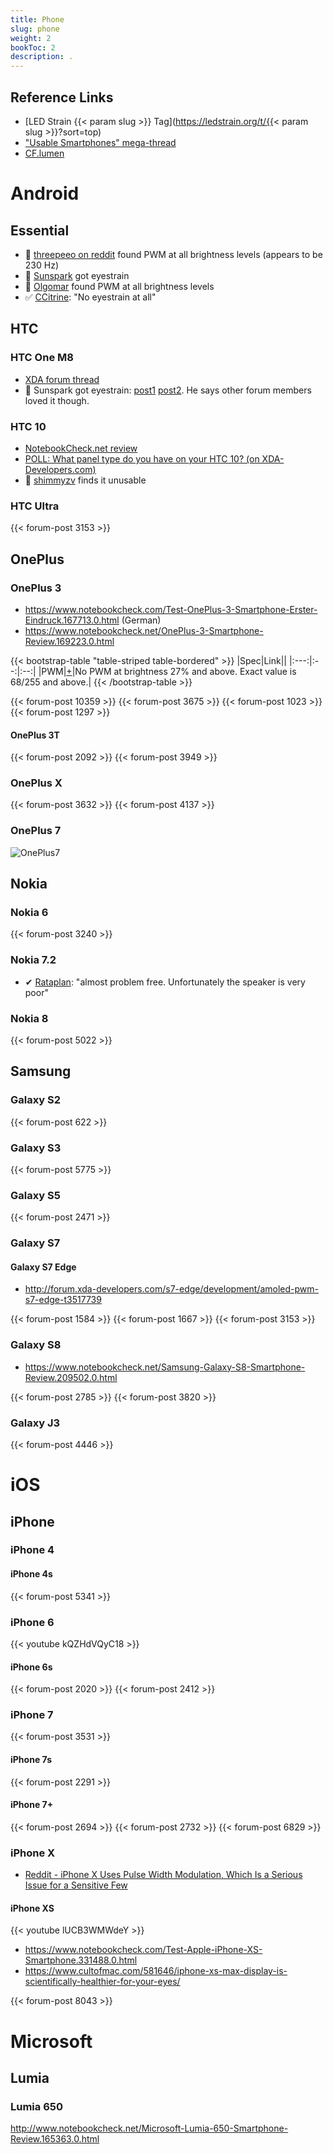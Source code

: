 ```yaml
---
title: Phone
slug: phone
weight: 2
bookToc: 2
description: .
---
```

## Reference Links

* [LED Strain {{< param slug >}} Tag](https://ledstrain.org/t/{{< param slug >}}?sort=top)
* ["Usable Smartphones" mega-thread](https://ledstrain.org/d/21-usable-smartphones)
* [CF.lumen](https://ledstrain.org/d/21-usable-smartphones/277)

# Android

## Essential

* 🛑 [threepeeo on reddit](https://www.reddit.com/r/essential/comments/96v6ft/essential_phone_screen_flicker/) found PWM at all brightness levels (appears to be 230 Hz)
* 🛑 [Sunspark](https://ledstrain.org/d/21-usable-smartphones/675) got eyestrain
* 🛑 [Olgomar](https://ledstrain.org/d/21-usable-smartphones/683) found PWM at all brightness levels
* ✅ [CCitrine](https://ledstrain.org/d/21-usable-smartphones/738): "No eyestrain at all"

## HTC

### HTC One M8

* [XDA forum thread](http://forum.xda-developers.com/showthread.php?t=2705983)
* 🛑 Sunspark got eyestrain: [post1](https://ledstrain.org/d/21-usable-smartphones/66) [post2](https://ledstrain.org/d/21-usable-smartphones/107). He says other forum members loved it though.

### HTC 10

* [NotebookCheck.net review](https://www.notebookcheck.net/HTC-10-Smartphone-Review.165871.0.html)
* [POLL: What panel type do you have on your HTC 10? (on XDA-Developers.com)](https://forum.xda-developers.com/htc-10/how-to/poll-panel-htc-10-main-s820-variant-t3370972)
* 🛑 [shimmyzv](https://ledstrain.org/d/21-usable-smartphones/126) finds it unusable

### HTC Ultra

{{< forum-post 3153 >}}

## OnePlus

### OnePlus 3

* https://www.notebookcheck.com/Test-OnePlus-3-Smartphone-Erster-Eindruck.167713.0.html (German)
* https://www.notebookcheck.net/OnePlus-3-Smartphone-Review.169223.0.html

{{< bootstrap-table "table-striped table-bordered" >}}
|Spec|Link||
|:---:|:--:|:--:|
|PWM|[+](https://ledstrain.org/d/21-usable-smartphones/1301)|No PWM at brightness 27% and above. Exact value is 68/255 and above.|
{{< /bootstrap-table >}}

{{< forum-post 10359 >}}
{{< forum-post 3675 >}}
{{< forum-post 1023 >}}
{{< forum-post 1297 >}}

#### OnePlus 3T

{{< forum-post 2092 >}}
{{< forum-post 3949 >}}

### OnePlus X

{{< forum-post 3632 >}}
{{< forum-post 4137 >}}

### OnePlus 7

![OnePlus7](https://www.xda-developers.com/files/2019/05/OnePlus-7-Pro-OxygenOS-9-Display-Settings-11.jpg)

## Nokia

### Nokia 6

{{< forum-post 3240 >}}

### Nokia 7.2

* ✔ [Rataplan](https://ledstrain.org/d/21-usable-smartphones/2039): "almost problem free. Unfortunately the speaker is very poor"

### Nokia 8

{{< forum-post 5022 >}}

## Samsung

### Galaxy S2

{{< forum-post 622 >}}

### Galaxy S3

{{< forum-post 5775 >}}

### Galaxy S5

{{< forum-post 2471 >}}

### Galaxy S7

#### Galaxy S7 Edge

* http://forum.xda-developers.com/s7-edge/development/amoled-pwm-s7-edge-t3517739

{{< forum-post 1584 >}}
{{< forum-post 1667 >}}
{{< forum-post 3153 >}}

### Galaxy S8

* https://www.notebookcheck.net/Samsung-Galaxy-S8-Smartphone-Review.209502.0.html

{{< forum-post 2785 >}}
{{< forum-post 3820 >}}

### Galaxy J3

{{< forum-post 4446 >}}

# iOS

## iPhone

### iPhone 4

#### iPhone 4s

{{< forum-post 5341 >}}

### iPhone 6

{{< youtube kQZHdVQyC18 >}}

#### iPhone 6s

{{< forum-post 2020 >}}
{{< forum-post 2412 >}}

### iPhone 7

{{< forum-post 3531 >}}

#### iPhone 7s

{{< forum-post 2291 >}}

#### iPhone 7+

{{< forum-post 2694 >}}
{{< forum-post 2732 >}}
{{< forum-post 6829 >}}

### iPhone X

* [Reddit - iPhone X Uses Pulse Width Modulation, Which Is a Serious Issue for a Sensitive Few
  ](https://www.reddit.com/r/apple/comments/7uv6m3/iphone_x_uses_pulse_width_modulation_which_is_a/)

#### iPhone XS

{{< youtube lUCB3WMWdeY >}}  

* https://www.notebookcheck.com/Test-Apple-iPhone-XS-Smartphone.331488.0.html
* https://www.cultofmac.com/581646/iphone-xs-max-display-is-scientifically-healthier-for-your-eyes/

{{< forum-post 8043 >}}

# Microsoft

## Lumia

### Lumia 650

http://www.notebookcheck.net/Microsoft-Lumia-650-Smartphone-Review.165363.0.html
